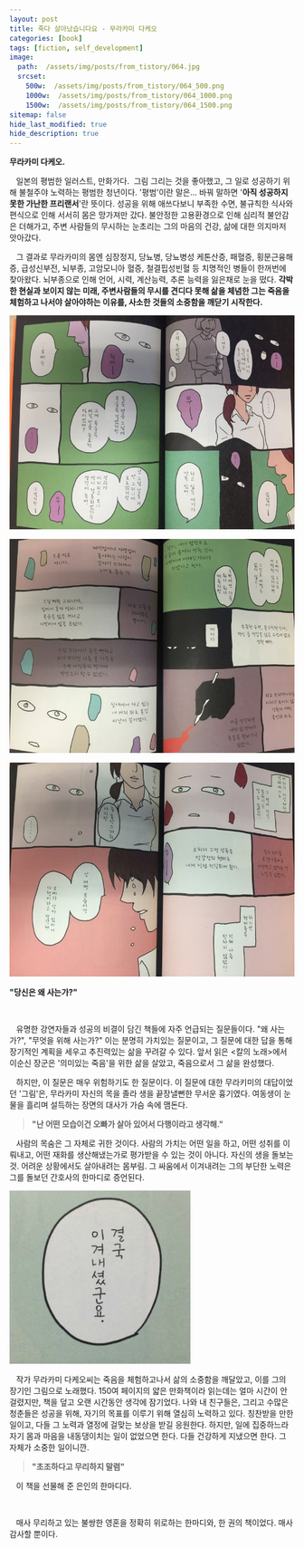 ```yaml
---
layout: post
title: 죽다 살아났습니다요 - 무라카미 다케오
categories: [book]
tags: [fiction, self_development]
image:
  path:  /assets/img/posts/from_tistory/064.jpg
  srcset:
    500w:  /assets/img/posts/from_tistory/064_500.png
    1000w:  /assets/img/posts/from_tistory/064_1000.png
    1500w:  /assets/img/posts/from_tistory/064_1500.png
sitemap: false
hide_last_modified: true
hide_description: true
---
```




**무라카미 다케오.**

  


   일본의 평범한 일러스트, 만화가다.  그림 그리는 것을 좋아했고, 그 일로 성공하기 위해 불철주야 노력하는 평범한 청년이다. '평범'이란 말은... 바꿔 말하면 '**아직 성공하지 못한 가난한 프리랜서**'란 뜻이다. 성공을 위해 애쓰다보니 부족한 수면, 불규칙한 식사와 편식으로 인해 서서히 몸은 망가져만 갔다. 불안정한 고용환경으로 인해 심리적 불안감은 더해가고, 주변 사람들의 무시하는 눈초리는 그의 마음의 건강, 삶에 대한 의지마저 앗아갔다.

  


   그 결과로 무라카미의 몸엔 심장정지, 당뇨병, 당뇨병성 케톤산증, 패혈증, 횡문근융해증, 급성신부전, 뇌부종, 고암모니아 혈증, 철결핍성빈혈 등 치명적인 병들이 한꺼번에 찾아왔다. 뇌부종으로 인해 언어, 시력, 계산능력, 추론 능력을 잃은채로 눈을 떴다. **각박한 현실과 보이지 않는 미래, 주변사람들의 무시를 견디다 못해 삶을 체념한 그는 죽음을 체험하고 나서야 살아야하는 이유를, 사소한 것들의 소중함을 깨닫기 시작한다.**

  


![](/assets/img/posts/from_tistory/064_1.jpeg)

  


  


![](/assets/img/posts/from_tistory/064_2.jpeg)

  


  


![](/assets/img/posts/from_tistory/064_3.jpeg)

  


  


**"당신은 왜 사는가?"** 

   

   유명한 강연자들과 성공의 비결이 담긴 책들에 자주 언급되는 질문들이다. "왜 사는가?", "무엇을 위해 사는가?" 이는 분명히 가치있는 질문이고, 그 질문에 대한 답을 통해 장기적인 계획을 세우고 추진력있는 삶을 꾸려갈 수 있다. 앞서 읽은 <칼의 노래\>에서 이순신 장군은 '의미있는 죽음'을 위한 삶을 살았고, 죽음으로서 그 삶을 완성했다.

  


   하지만, 이 질문은 매우 위험하기도 한 질문이다. 이 질문에 대한 무라키미의 대답이었던 '그림'은, 무라카미 자신의 목을 졸라 생을 끝장낼뻔한 무서운 흉기였다. 여동생이 눈물을 흘리며 설득하는 장면의 대사가 가슴 속에 맴돈다. 

> **"난 어떤 모습이건 오빠가 살아 있어서 다행이라고 생각해."**

  


   사람의 목숨은 그 자체로 귀한 것이다. 사람의 가치는 어떤 일을 하고, 어떤 성취를 이뤄내고, 어떤 재화를 생산해냈는가로 평가받을 수 있는 것이 아니다. 자신의 생을 돌보는 것. 어려운 상황에서도 살아내려는 몸부림. 그 싸움에서 이겨내려는 그의 부단한 노력은 그를 돌보던 간호사의 한마디로 증언된다.  

  


![](/assets/img/posts/from_tistory/064_4.jpeg)

  


   작가 무라카미 다케오씨는 죽음을 체험하고나서 삶의 소중함을 깨달았고, 이를 그의 장기인 그림으로 노래했다. 150여 페이지의 얇은 만화책이라 읽는데는 얼마 시간이 안 걸렸지만, 책을 덮고 오랜 시간동안 생각에 잠기었다. 나와 내 친구들은, 그리고 수많은 청춘들은 성공을 위해, 자기의 목표를 이루기 위해 열심히 노력하고 있다. 칭찬받을 만한 일이고, 다들 그 노력과 열정에 걸맞는 보상을 받길 응원한다. 하지만, 일에 집중하느라 자기 몸과 마음을 내동댕이치는 일이 없었으면 한다. 다들 건강하게 지냈으면 한다. 그 자체가 소중한 일이니깐. 

  


> **"초조하다고 무리하지 말렴"**

  


   이 책을 선물해 준 은인의 한마디다.

  

   매사 무리하고 있는 불쌍한 영혼을 정확히 위로하는 한마디와, 한 권의 책이었다. 매사 감사할 뿐이다.

